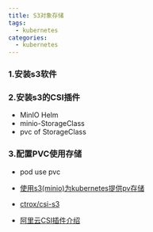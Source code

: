 ```yaml
---
title: S3对象存储
tags:
  - kubernetes
categories:
  - kubernetes
---
```


### 1.安装s3软件


### 2.安装s3的CSI插件

- MinIO Helm
- minio-StorageClass
- pvc of StorageClass

### 3.配置PVC使用存储

- pod use pvc


- [使用s3(minio)为kubernetes提供pv存储](http://www.lishuai.fun/2021/12/31/k8s-pv-s3/#/%E8%A6%81%E6%B1%82)
- [ctrox/csi-s3](https://github.com/ctrox/csi-s3)
- [阿里云CSI插件介绍](https://developer.aliyun.com/article/745953)

